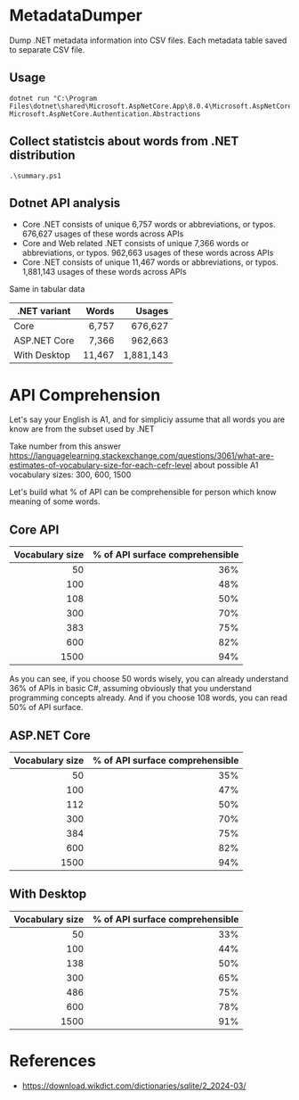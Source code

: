 # MetadataDumper

Dump .NET metadata information into CSV files. Each metadata table saved to separate CSV file.

## Usage

```
dotnet run "C:\Program Files\dotnet\shared\Microsoft.AspNetCore.App\8.0.4\Microsoft.AspNetCore.Authentication.Abstractions.dll" Microsoft.AspNetCore.Authentication.Abstractions
```

## Collect statistcis about words from .NET distribution

```
.\summary.ps1
```

## Dotnet API analysis

- Core .NET consists of unique 6,757 words or abbreviations, or typos. 676,627 usages of these words across APIs
- Core and Web related .NET consists of unique 7,366 words or abbreviations, or typos. 962,663 usages of these words across APIs
- Core .NET consists of unique 11,467 words or abbreviations, or typos. 1,881,143 usages of these words across APIs

Same in tabular data

| .NET variant | Words | Usages |
| -----------  | ----: | ------:|
| Core         | 6,757 | 676,627 |
| ASP.NET Core | 7,366 | 962,663 |
| With Desktop | 11,467 | 1,881,143 |

# API Comprehension

Let's say your English is A1, and for simpliciy assume that all words you are know are from the subset used by .NET

Take number from this answer https://languagelearning.stackexchange.com/questions/3061/what-are-estimates-of-vocabulary-size-for-each-cefr-level about possible A1 vocabulary sizes: 300, 600, 1500

Let's build what % of API can be comprehensible for person which know meaning of some words.

## Core API

| Vocabulary size | % of API surface comprehensible |
| --------------: | ------------------------------: |
| 50 | 36% |
| 100 | 48% |
| 108 | 50% |
| 300 | 70% |
| 383 | 75% |
| 600 | 82% |
| 1500 | 94% |

As you can see, if you choose 50 words wisely, you can already understand 36% of APIs in basic C#, 
assuming obviously that you understand programming concepts already. And if you choose 108 words, you can read 50% of API surface.

## ASP.NET Core

| Vocabulary size | % of API surface comprehensible |
| --------------: | ------------------------------: |
| 50 | 35% |
| 100 | 47% |
| 112 | 50% |
| 300 | 70% |
| 384 | 75% |
| 600 | 82% |
| 1500 | 94% |

## With Desktop

| Vocabulary size | % of API surface comprehensible |
| --------------: | ------------------------------: |
| 50 | 33% |
| 100 | 44% |
| 138 | 50% |
| 300 | 65% |
| 486 | 75% |
| 600 | 78% |
| 1500 | 91% |


# References

- https://download.wikdict.com/dictionaries/sqlite/2_2024-03/